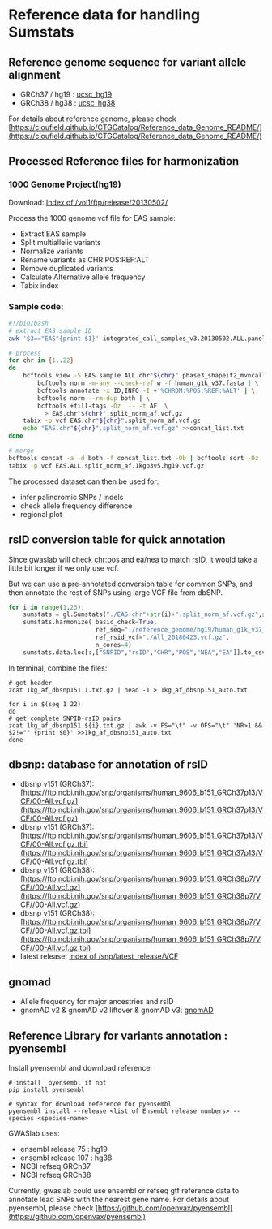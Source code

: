 # Reference data for handling Sumstats
## Reference genome sequence for variant allele alignment

- GRCh37 / hg19 : [ucsc_hg19](http://hgdownload.cse.ucsc.edu/goldenpath/hg19/bigZips/)
- GRCh38 / hg38 : [ucsc_hg38](https://hgdownload.soe.ucsc.edu/goldenPath/hg38/bigZips/)

For details about reference genome, please check [https://cloufield.github.io/CTGCatalog/Reference_data_Genome_README/](https://cloufield.github.io/CTGCatalog/Reference_data_Genome_README/)

## Processed Reference files for harmonization
### 1000 Genome Project(hg19)
Download:
[Index of /vol1/ftp/release/20130502/](http://ftp.1000genomes.ebi.ac.uk/vol1/ftp/release/20130502/)



Process the 1000 genome vcf file for EAS sample:

- Extract EAS sample
- Split multiallelic variants
- Normalize variants
- Rename variants as CHR:POS:REF:ALT
- Remove duplicated variants
- Calculate Alternative allele frequency
- Tabix index

### Sample code:
```bash
#!/bin/bash
# extract EAS sample ID
awk '$3=="EAS"{print $1}' integrated_call_samples_v3.20130502.ALL.panel >EAS.sample

# process
for chr in {1..22}
do
    bcftools view -S EAS.sample ALL.chr"${chr}".phase3_shapeit2_mvncall_integrated_v5a.20130502.genotypes.vcf.gz | \
        bcftools norm -m-any --check-ref w -f human_g1k_v37.fasta | \
        bcftools annotate -x ID,INFO -I +'%CHROM:%POS:%REF:%ALT' | \
        bcftools norm --rm-dup both | \
        bcftools +fill-tags -Oz  -- -t AF  \
          > EAS.chr"${chr}".split_norm_af.vcf.gz
    tabix -p vcf EAS.chr"${chr}".split_norm_af.vcf.gz
    echo "EAS.chr"${chr}".split_norm_af.vcf.gz" >>concat_list.txt 
done

# merge
bcftools concat -a -d both -f concat_list.txt -Ob | bcftools sort -Oz  > EAS.ALL.split_norm_af.1kgp3v5.hg19.vcf.gz
tabix -p vcf EAS.ALL.split_norm_af.1kgp3v5.hg19.vcf.gz
```
The processed dataset can then be used for:

- infer palindromic SNPs / indels
- check allele frequency difference 
- regional plot

## rsID conversion table for quick annotation
Since gwaslab will check chr:pos and ea/nea to match rsID, it would take a little bit longer if we only use vcf. 

But we can use a pre-annotated conversion table for common SNPs, and then annotate the rest of SNPs using large VCF file from dbSNP. 
```python
for i in range(1,23):
    sumstats = gl.Sumstats("./EAS.chr"+str(i)+".split_norm_af.vcf.gz",snpid="ID",fmt="vcf")
    sumstats.harmonize( basic_check=True,
                        ref_seq="./reference_genome/hg19/human_g1k_v37_decoy.fasta",
                        ref_rsid_vcf="./All_20180423.vcf.gz", 
                        n_cores=4)
    sumstats.data.loc[:,["SNPID","rsID","CHR","POS","NEA","EA"]].to_csv("./1kg_af_dbsnp151."+str(i)+".txt.gz","\t",index=None)
```

In terminal, combine the files:
```
# get header
zcat 1kg_af_dbsnp151.1.txt.gz | head -1 > 1kg_af_dbsnp151_auto.txt

for i in $(seq 1 22)
do
# get complete SNPID-rsID pairs
zcat 1kg_af_dbsnp151.${i}.txt.gz | awk -v FS="\t" -v OFS="\t" 'NR>1 && $2!="" {print $0}' >>1kg_af_dbsnp151_auto.txt
done
```

## dbsnp: database for annotation of rsID

- dbsnp v151 (GRCh37): [https://ftp.ncbi.nih.gov/snp/organisms/human_9606_b151_GRCh37p13/VCF/00-All.vcf.gz](https://ftp.ncbi.nih.gov/snp/organisms/human_9606_b151_GRCh37p13/VCF/00-All.vcf.gz)
- dbsnp v151 (GRCh37): [https://ftp.ncbi.nih.gov/snp/organisms/human_9606_b151_GRCh37p13/VCF/00-All.vcf.gz.tbi](https://ftp.ncbi.nih.gov/snp/organisms/human_9606_b151_GRCh37p13/VCF/00-All.vcf.gz.tbi)
- dbsnp v151 (GRCh38): [https://ftp.ncbi.nih.gov/snp/organisms/human_9606_b151_GRCh38p7/VCF//00-All.vcf.gz](https://ftp.ncbi.nih.gov/snp/organisms/human_9606_b151_GRCh38p7/VCF//00-All.vcf.gz)
- dbsnp v151 (GRCh38): [https://ftp.ncbi.nih.gov/snp/organisms/human_9606_b151_GRCh38p7/VCF//00-All.vcf.gz.tbi](https://ftp.ncbi.nih.gov/snp/organisms/human_9606_b151_GRCh38p7/VCF//00-All.vcf.gz.tbi)
- latest release: [Index of /snp/latest_release/VCF](https://ftp.ncbi.nih.gov/snp/latest_release/VCF/)

## gnomad

- Allele frequency for major ancestries and rsID
- gnomAD v2 & gnomAD v2 liftover & gnomAD v3:   [gnomAD](https://gnomad.broadinstitute.org/downloads)    


## Reference Library for variants annotation : pyensembl

Install pyensembl and download reference:

```
# install  pyensembl if not
pip install pyensembl

# syntax for download reference for pyensembl
pyensembl install --release <list of Ensembl release numbers> --species <species-name>
```
GWASlab uses:
- ensembl release 75 : hg19
- ensembl release 107 : hg38 
- NCBI refseq GRCh37
- NCBI refseq GRCh38

Currently, gwaslab could use ensembl or refseq gtf reference data to annotate lead SNPs with the nearest gene name.
For details about pyensembl, please check [https://github.com/openvax/pyensembl](https://github.com/openvax/pyensembl)
